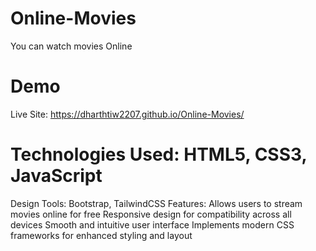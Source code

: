 # Online-Movies
You can watch movies Online

# Demo
Live Site:  https://dharthtiw2207.github.io/Online-Movies/

# Technologies Used: HTML5, CSS3, JavaScript
Design Tools: Bootstrap, TailwindCSS
Features:
Allows users to stream movies online for free
Responsive design for compatibility across all devices
Smooth and intuitive user interface
Implements modern CSS frameworks for enhanced styling and layout
